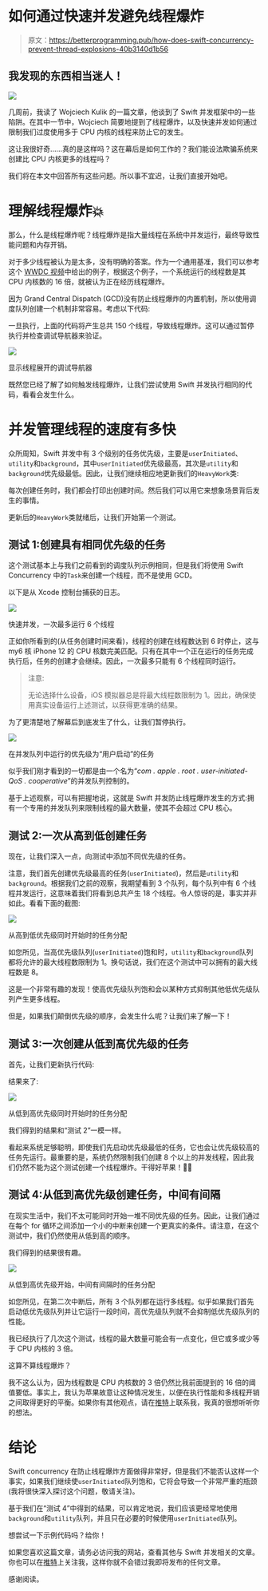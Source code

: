 # 如何通过快速并发避免线程爆炸

> 原文：<https://betterprogramming.pub/how-does-swift-concurrency-prevent-thread-explosions-40b3140d1b56>

## 我发现的东西相当迷人！

![](img/22007c8333508e93013d2cb95a2407de.png)

几周前，我读了 Wojciech Kulik 的一篇文章，他谈到了 Swift 并发框架中的一些陷阱。在其中一节中，Wojciech 简要地提到了线程爆炸，以及快速并发如何通过限制我们过度使用多于 CPU 内核的线程来防止它的发生。

这让我很好奇……真的是这样吗？这在幕后是如何工作的？我们能设法欺骗系统来创建比 CPU 内核更多的线程吗？

我们将在本文中回答所有这些问题。所以事不宜迟，让我们直接开始吧。

# 理解线程爆炸💥

那么，什么是线程爆炸呢？线程爆炸是指大量线程在系统中并发运行，最终导致性能问题和内存开销。

对于多少线程被认为是太多，没有明确的答案。作为一个通用基准，我们可以参考这个 [WWDC 视频](https://developer.apple.com/videos/play/wwdc2021/10254/?time=514)中给出的例子，根据这个例子，一个系统运行的线程数是其 CPU 内核数的 16 倍，就被认为正在经历线程爆炸。

因为 Grand Central Dispatch (GCD)没有防止线程爆炸的内置机制，所以使用调度队列创建一个机制非常容易。考虑以下代码:

一旦执行，上面的代码将产生总共 150 个线程，导致线程爆炸。这可以通过暂停执行并检查调试导航器来验证。

![](img/5daec1263eceb4f0ea26adc49cc3d392.png)

显示线程展开的调试导航器

既然您已经了解了如何触发线程爆炸，让我们尝试使用 Swift 并发执行相同的代码，看看会发生什么。

# 并发管理线程的速度有多快

众所周知，Swift 并发中有 3 个级别的任务优先级，主要是`userInitiated`、`utility`和`background`，其中`userInitiated`优先级最高，其次是`utility`和`background`优先级最低。因此，让我们继续相应地更新我们的`HeavyWork`类:

每次创建任务时，我们都会打印出创建时间。然后我们可以用它来想象场景背后发生的事情。

更新后的`HeavyWork`类就绪后，让我们开始第一个测试。

## 测试 1:创建具有相同优先级的任务

这个测试基本上与我们之前看到的调度队列示例相同，但是我们将使用 Swift Concurrency 中的`Task`来创建一个线程，而不是使用 GCD。

以下是从 Xcode 控制台捕获的日志。

![](img/1f4437a68fa8eec78451817519b02b0f.png)

快速并发，一次最多运行 6 个线程

正如你所看到的(从任务创建时间来看)，线程的创建在线程数达到 6 时停止，这与 my6 核 iPhone 12 的 CPU 核数完美匹配。只有在其中一个正在运行的任务完成执行后，任务的创建才会继续。因此，一次最多只能有 6 个线程同时运行。

> 注意:
> 
> 无论选择什么设备，iOS 模拟器总是将最大线程数限制为 1。因此，确保使用真实设备运行上述测试，以获得更准确的结果。

为了更清楚地了解幕后到底发生了什么，让我们暂停执行。

![](img/4490167ff822f35368f1f7968bfd2bda.png)

在并发队列中运行的优先级为“用户启动”的任务

似乎我们刚才看到的一切都是由一个名为“*com . apple . root . user-initiated-QoS . cooperative*”的并发队列控制的。

基于上述观察，可以有把握地说，这就是 Swift 并发防止线程爆炸发生的方式:拥有一个专用的并发队列来限制线程的最大数量，使其不会超过 CPU 核心。

## 测试 2:一次从高到低创建任务

现在，让我们深入一点，向测试中添加不同优先级的任务。

注意，我们首先创建优先级最高的任务(`userInitiated`)，然后是`utility`和`background`。根据我们之前的观察，我期望看到 3 个队列，每个队列中有 6 个线程并发运行，这意味着我们将看到总共产生 18 个线程。令人惊讶的是，事实并非如此。看看下面的截图:

![](img/4cc013054512d3e8bc709af22a70c68f.png)

从高到低优先级同时开始时的任务分配

如您所见，当高优先级队列(`userInitiated`)饱和时，`utility`和`background`队列都将允许的最大线程数限制为 1。换句话说，我们在这个测试中可以拥有的最大线程数是 8。

这是一个非常有趣的发现！使高优先级队列饱和会以某种方式抑制其他低优先级队列产生更多线程。

但是，如果我们颠倒优先级的顺序，会发生什么呢？让我们来了解一下！

## 测试 3:一次创建从低到高优先级的任务

首先，让我们更新执行代码:

结果来了:

![](img/d60c8b22e2186f780d8aea58e8e33fb3.png)

从低到高优先级同时开始时的任务分配

我们得到的结果和“测试 2”一模一样。

看起来系统足够聪明，即使我们先启动优先级最低的任务，它也会让优先级较高的任务先运行。最重要的是，系统仍然限制我们创建 8 个以上的并发线程，因此我们仍然不能为这个测试创建一个线程爆炸。干得好苹果！👍🏻

## 测试 4:从低到高优先级创建任务，中间有间隔

在现实生活中，我们不太可能同时开始一堆不同优先级的任务。因此，让我们通过在每个 for 循环之间添加一个小的中断来创建一个更真实的条件。请注意，在这个测试中，我们仍然使用从低到高的顺序。

我们得到的结果很有趣。

![](img/e4927cefce2099b5a52c6dd171439d64.png)

从低到高优先级开始，中间有间隔时的任务分配

如您所见，在第二次中断后，所有 3 个队列都在运行多线程。似乎如果我们首先启动低优先级队列并让它运行一段时间，高优先级队列就不会抑制低优先级队列的性能。

我已经执行了几次这个测试，线程的最大数量可能会有一点变化，但它或多或少等于 CPU 内核的 3 倍。

这算不算线程爆炸？

我不这么认为，因为线程数是 CPU 内核数的 3 倍仍然比我前面提到的 16 倍的阈值要低。事实上，我认为苹果故意让这种情况发生，以便在执行性能和多线程开销之间取得更好的平衡。如果你有其他观点，请在[推特](https://twitter.com/Lee_Kah_Seng)上联系我，我真的很想听听你的想法。

# 结论

Swift concurrency 在防止线程爆炸方面做得非常好，但是我们不能否认这样一个事实，如果我们继续使`userInitiated`队列饱和，它将会导致一个非常严重的瓶颈(我将很快深入探讨这个问题，敬请关注)。

基于我们在“测试 4”中得到的结果，可以肯定地说，我们应该更经常地使用`background`和`utility`队列，并且只在必要的时候使用`userInitiated`队列。

想尝试一下示例代码吗？给你！

如果您喜欢这篇文章，请务必访问我的网站，查看其他与 Swift 并发相关的文章。你也可以在[推特](https://twitter.com/Lee_Kah_Seng)上关注我，这样你就不会错过我即将发布的任何文章。

感谢阅读。